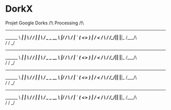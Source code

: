 # DorkX
Projet Google Dorks
    /!\ Processing /!\ 

________                __    ____  ___
\______ \   ___________|  | __\   \/  /
 |    |  \ /  _ \_  __ \  |/ / \     / 
 |    `   (  <_> )  | \/    <  /     \ 
/_______  /\____/|__|  |__|_ \/___/\  \
        \/                  \/      \_/
      
________                __    ____  ___
\______ \   ___________|  | __\   \/  /
 |    |  \ /  _ \_  __ \  |/ / \     / 
 |    `   (  <_> )  | \/    <  /     \ 
/_______  /\____/|__|  |__|_ \/___/\  \
        \/                  \/      \_/


________                __    ____  ___
\______ \   ___________|  | __\   \/  /
 |    |  \ /  _ \_  __ \  |/ / \     / 
 |    `   (  <_> )  | \/    <  /     \ 
/_______  /\____/|__|  |__|_ \/___/\  \
        \/                  \/      \_/
        
________                __    ____  ___
\______ \   ___________|  | __\   \/  /
 |    |  \ /  _ \_  __ \  |/ / \     / 
 |    `   (  <_> )  | \/    <  /     \ 
/_______  /\____/|__|  |__|_ \/___/\  \
        \/                  \/      \_/        
